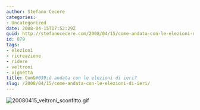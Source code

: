 ```yaml
---
author: Stefano Cecere
categories:
- Uncategorized
date: 2008-04-15T17:52:29Z
guid: http://stefanocecere.com/2008/04/15/come-andata-con-le-elezioni-di-ieri/
id: 879
tags:
- elezioni
- ricreazione
- ridere
- veltroni
- vignetta
title: Com&#039;è andata con le elezioni di ieri?
slug: /2008/04/15/come-andata-con-le-elezioni-di-ieri/
---
```


![20080415_veltroni_sconfitto.gif](http://stefanocecere.com/wp-content/uploads/sites/3/2008/04/20080415_veltroni_sconfitto.gif)